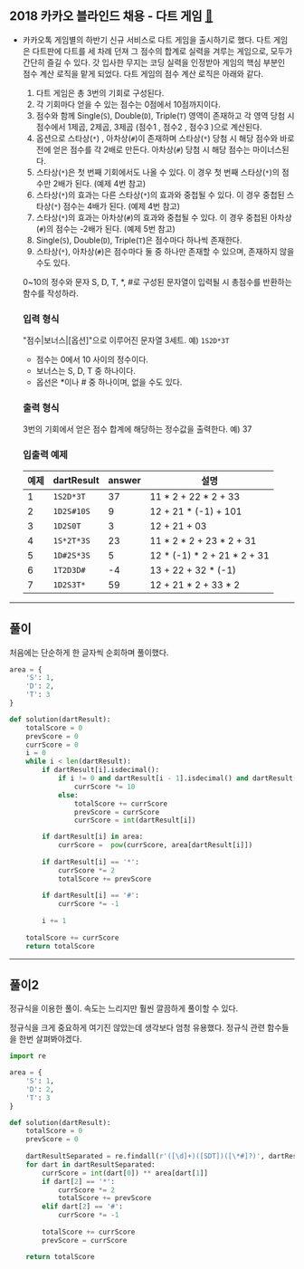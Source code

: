 ## 2018 카카오 블라인드 채용 - 다트 게임 [🔗](https://programmers.co.kr/learn/courses/30/lessons/17682)

- 카카오톡 게임별의 하반기 신규 서비스로 다트 게임을 출시하기로 했다. 다트 게임은 다트판에 다트를 세 차례 던져 그 점수의 합계로 실력을 겨루는 게임으로, 모두가 간단히 즐길 수 있다.
  갓 입사한 무지는 코딩 실력을 인정받아 게임의 핵심 부분인 점수 계산 로직을 맡게 되었다. 다트 게임의 점수 계산 로직은 아래와 같다.

  1. 다트 게임은 총 3번의 기회로 구성된다.
  2. 각 기회마다 얻을 수 있는 점수는 0점에서 10점까지이다.
  3. 점수와 함께 Single(`S`), Double(`D`), Triple(`T`) 영역이 존재하고 각 영역 당첨 시 점수에서 1제곱, 2제곱, 3제곱 (점수1 , 점수2 , 점수3 )으로 계산된다.
  4. 옵션으로 스타상(`*`) , 아차상(`#`)이 존재하며 스타상(`*`) 당첨 시 해당 점수와 바로 전에 얻은 점수를 각 2배로 만든다. 아차상(`#`) 당첨 시 해당 점수는 마이너스된다.
  5. 스타상(`*`)은 첫 번째 기회에서도 나올 수 있다. 이 경우 첫 번째 스타상(`*`)의 점수만 2배가 된다. (예제 4번 참고)
  6. 스타상(`*`)의 효과는 다른 스타상(`*`)의 효과와 중첩될 수 있다. 이 경우 중첩된 스타상(`*`) 점수는 4배가 된다. (예제 4번 참고)
  7. 스타상(`*`)의 효과는 아차상(`#`)의 효과와 중첩될 수 있다. 이 경우 중첩된 아차상(`#`)의 점수는 -2배가 된다. (예제 5번 참고)
  8. Single(`S`), Double(`D`), Triple(`T`)은 점수마다 하나씩 존재한다.
  9. 스타상(`*`), 아차상(`#`)은 점수마다 둘 중 하나만 존재할 수 있으며, 존재하지 않을 수도 있다.

  0~10의 정수와 문자 S, D, T, *, #로 구성된 문자열이 입력될 시 총점수를 반환하는 함수를 작성하라.

  ### 입력 형식

  "점수|보너스|[옵션]"으로 이루어진 문자열 3세트.
  예) `1S2D*3T`

  - 점수는 0에서 10 사이의 정수이다.
  - 보너스는 S, D, T 중 하나이다.
  - 옵선은 *이나 # 중 하나이며, 없을 수도 있다.

  ### 출력 형식

  3번의 기회에서 얻은 점수 합계에 해당하는 정수값을 출력한다.
  예) 37

  ### 입출력 예제

  | 예제 | dartResult | answer | 설명                        |
  | ---- | ---------- | ------ | --------------------------- |
  | 1    | `1S2D*3T`  | 37     | 11 * 2 + 22 * 2 + 33        |
  | 2    | `1D2S#10S` | 9      | 12 + 21 * (-1) + 101        |
  | 3    | `1D2S0T`   | 3      | 12 + 21 + 03                |
  | 4    | `1S*2T*3S` | 23     | 11 * 2 * 2 + 23 * 2 + 31    |
  | 5    | `1D#2S*3S` | 5      | 12 * (-1) * 2 + 21 * 2 + 31 |
  | 6    | `1T2D3D#`  | -4     | 13 + 22 + 32 * (-1)         |
  | 7    | `1D2S3T*`  | 59     | 12 + 21 * 2 + 33 * 2        |

---

## 풀이

처음에는 단순하게 한 글자씩 순회하며 풀이했다.

```python
area = {
    'S': 1,
    'D': 2,
    'T': 3
}

def solution(dartResult):
    totalScore = 0
    prevScore = 0
    currScore = 0
    i = 0
    while i < len(dartResult):
        if dartResult[i].isdecimal():
            if i != 0 and dartResult[i - 1].isdecimal() and dartResult[i] == '0':
                currScore *= 10
            else:
                totalScore += currScore
                prevScore = currScore
                currScore = int(dartResult[i])

        if dartResult[i] in area:
            currScore =  pow(currScore, area[dartResult[i]])
        
        if dartResult[i] == '*':
            currScore *= 2
            totalScore += prevScore
        
        if dartResult[i] == '#':
            currScore *= -1
        
        i += 1
    
    totalScore += currScore
    return totalScore
```



---

## 풀이2

정규식을 이용한 풀이. 속도는 느리지만 훨씬 깔끔하게 풀이할 수 있다.

정규식을 크게 중요하게 여기진 않았는데 생각보다 엄청 유용했다. 정규식 관련 함수들을 한번 살펴봐야겠다.

```python
import re

area = {
    'S': 1,
    'D': 2,
    'T': 3
}

def solution(dartResult):
    totalScore = 0
    prevScore = 0
    
    dartResultSeparated = re.findall(r'([\d]+)([SDT])([\*#]?)', dartResult)
    for dart in dartResultSeparated:
        currScore = int(dart[0]) ** area[dart[1]]
        if dart[2] == '*':
            currScore *= 2
            totalScore += prevScore
        elif dart[2] == '#':
            currScore *= -1
        
        totalScore += currScore
        prevScore = currScore

    return totalScore
```

